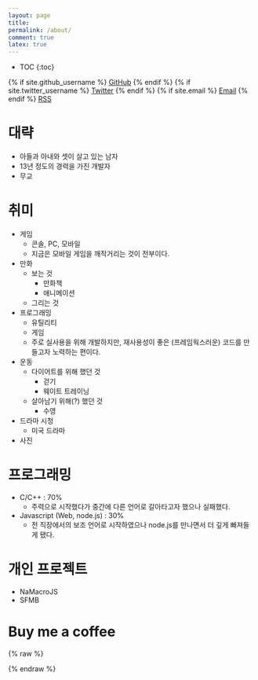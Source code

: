 ```yaml
---
layout: page
title:
permalink: /about/
comment: true
latex: true
---
```

* TOC
{:toc}

<div class="contact">
{% if site.github_username %}
        <a href="https://github.com/{{ site.github_username }}">GitHub</a>
{% endif %}
{% if site.twitter_username %}
        <a href="https://twitter.com/{{ site.twitter_username }}">Twitter</a>
{% endif %}
{% if site.email %}
        <a href="mailto:{{ site.email }}">Email</a>
{% endif %}
        <a href="{{ "/feed.xml" | prepend: site.baseurl }}">RSS</a>
</div>

# 대략

* 아들과 아내와 셋이 살고 있는 남자
* 13년 정도의 경력을 가진 개발자
* 무교

# 취미

* 게임
	* 콘솔, PC, 모바일
	* 지금은 모바일 게임을 깨작거리는 것이 전부이다.
* 만화 
	* 보는 것
		* 만화책
		* 애니메이션
	* 그리는 것
* 프로그래밍
	* 유틸리티
	* 게임
	* 주로 실사용을 위해 개발하지만, 재사용성이 좋은 (프레임웍스러운) 코드를 만들고자 노력하는 편이다.
* 운동
	* 다이어트를 위해 했던 것
		* 걷기
		* 웨이트 트레이닝
	* 살아남기 위해(?) 했던 것
		* 수영 
* 드라마 시청
	* 미국 드라마
* 사진

# 프로그래밍

* C/C++ : 70%
	* 주력으로 시작했다가 중간에 다른 언어로 갈아타고자 했으나 실패했다.
* Javascript (Web, node.js) : 30%
	* 전 직장에서의 보조 언어로 시작하였으나 node.js를 만나면서 더 깊게 빠져들게 됐다.

# 개인 프로젝트

* NaMacroJS
* SFMB

# Buy me a coffee

{% raw %}
<p>
	<script type="text/javascript" src="https://cdnjs.buymeacoffee.com/1.0.0/button.prod.min.js" data-name="bmc-button" data-slug="neoarc" data-color="#FFDD00" data-emoji=""  data-font="Comic" data-text="Buy me a coffee" data-outline-color="#000000" data-font-color="#000000" data-coffee-color="#ffffff" ></script>
</p>
{% endraw %}

